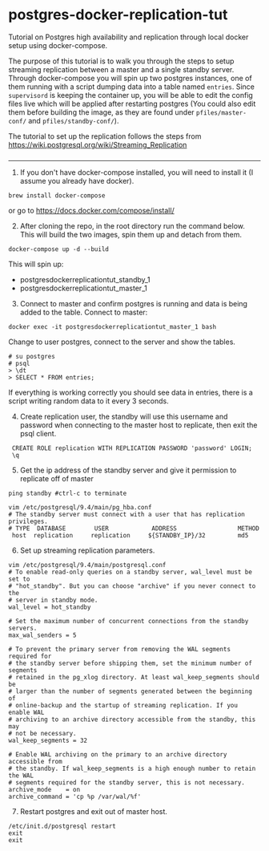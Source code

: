 # postgres-docker-replication-tut
Tutorial on Postgres high availability and replication through local docker setup using docker-compose.

The purpose of this tutorial is to walk you through the steps to setup streaming replication between a master and a single standby server. Through docker-compose you will spin up two postgres instances, one of them running with a script dumping data into a table named `entries`. Since `supervisord` is keeping the container up, you will be able to edit the config files live which will be applied after restarting postgres (You could also edit them before building the image, as they are found under `pfiles/master-conf/` and `pfiles/standby-conf/`).

The tutorial to set up the replication follows the steps from https://wiki.postgresql.org/wiki/Streaming_Replication

### 
***

1) If you don't have docker-compose installed, you will need to install it (I assume you already have docker).

```
brew install docker-compose
```
or go to https://docs.docker.com/compose/install/

2) After cloning the repo, in the root directory run the command below. This will build the two images, spin them up and detach from them.
```
docker-compose up -d --build
```
This will spin up:
* postgresdockerreplicationtut_standby_1
* postgresdockerreplicationtut_master_1
3) Connect to master and confirm postgres is running and data is being added to the table.
Connect to master:
```
docker exec -it postgresdockerreplicationtut_master_1 bash
```
Change to user postgres, connect to the server and show the tables.
```
# su postgres
# psql
> \dt
> SELECT * FROM entries;
```
If everything is working correctly you should see data in entries, there is a script writing random data to it every 3 seconds.

4) Create replication user, the standby will use this username and password when connecting to the master host to replicate, then exit the psql client.
```
 CREATE ROLE replication WITH REPLICATION PASSWORD 'password' LOGIN;
 \q
```
 
 5) Get the ip address of the standby server and give it permission to replicate off of master
 ```
ping standby #ctrl-c to terminate

vim /etc/postgresql/9.4/main/pg_hba.conf
# The standby server must connect with a user that has replication privileges.
# TYPE  DATABASE        USER            ADDRESS                 METHOD
  host  replication     replication     ${STANDBY_IP}/32         md5
```

6) Set up streaming replication parameters.
```
vim /etc/postgresql/9.4/main/postgresql.conf
# To enable read-only queries on a standby server, wal_level must be set to
# "hot_standby". But you can choose "archive" if you never connect to the
# server in standby mode.
wal_level = hot_standby

# Set the maximum number of concurrent connections from the standby servers.
max_wal_senders = 5

# To prevent the primary server from removing the WAL segments required for
# the standby server before shipping them, set the minimum number of segments
# retained in the pg_xlog directory. At least wal_keep_segments should be
# larger than the number of segments generated between the beginning of
# online-backup and the startup of streaming replication. If you enable WAL
# archiving to an archive directory accessible from the standby, this may
# not be necessary.
wal_keep_segments = 32

# Enable WAL archiving on the primary to an archive directory accessible from
# the standby. If wal_keep_segments is a high enough number to retain the WAL
# segments required for the standby server, this is not necessary.
archive_mode    = on
archive_command = 'cp %p /var/wal/%f'

```
7) Restart postgres and exit out of master host.
```
/etc/init.d/postgresql restart
exit
exit
```

